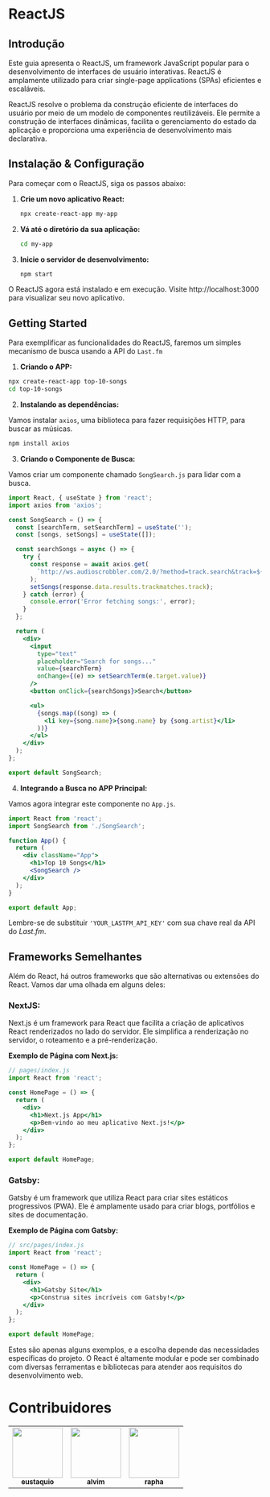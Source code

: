 # ReactJS

## Introdução

Este guia apresenta o ReactJS, um framework JavaScript popular para o desenvolvimento de interfaces de usuário interativas. ReactJS é amplamente utilizado para criar single-page applications (SPAs) eficientes e escaláveis.

ReactJS resolve o problema da construção eficiente de interfaces do usuário por meio de um modelo de componentes reutilizáveis. Ele permite a construção de interfaces dinâmicas, facilita o gerenciamento do estado da aplicação e proporciona uma experiência de desenvolvimento mais declarativa.

## Instalação & Configuração

Para começar com o ReactJS, siga os passos abaixo:

1. **Crie um novo aplicativo React:**
   ```bash
   npx create-react-app my-app
   ```
2. **Vá até o diretório da sua aplicação:**
   ```bash
   cd my-app
   ```
3. **Inicie o servidor de desenvolvimento:**
   ```bash
   npm start
   ```
O ReactJS agora está instalado e em execução. Visite http://localhost:3000 para visualizar seu novo aplicativo.

## Getting Started

Para exemplificar as funcionalidades do ReactJS, faremos um simples mecanismo de busca usando a API do `Last.fm`
1. **Criando o APP:**
```bash
npx create-react-app top-10-songs
cd top-10-songs
```


2. **Instalando as dependências:**
   
Vamos instalar `axios`, uma biblioteca para fazer requisições HTTP, para buscar as músicas.
```bash
npm install axios
```


3. **Criando o Componente de Busca:**
   
Vamos criar um componente chamado `SongSearch.js` para lidar com a busca.

```jsx
import React, { useState } from 'react';
import axios from 'axios';

const SongSearch = () => {
  const [searchTerm, setSearchTerm] = useState('');
  const [songs, setSongs] = useState([]);

  const searchSongs = async () => {
    try {
      const response = await axios.get(
        `http://ws.audioscrobbler.com/2.0/?method=track.search&track=${searchTerm}&api_key=YOUR_LASTFM_API_KEY&format=json&limit=10`
      );
      setSongs(response.data.results.trackmatches.track);
    } catch (error) {
      console.error('Error fetching songs:', error);
    }
  };

  return (
    <div>
      <input
        type="text"
        placeholder="Search for songs..."
        value={searchTerm}
        onChange={(e) => setSearchTerm(e.target.value)}
      />
      <button onClick={searchSongs}>Search</button>

      <ul>
        {songs.map((song) => (
          <li key={song.name}>{song.name} by {song.artist}</li>
        ))}
      </ul>
    </div>
  );
};

export default SongSearch;
```


4. **Integrando a Busca no APP Principal:**
   
Vamos agora integrar este componente no `App.js`.
```jsx
import React from 'react';
import SongSearch from './SongSearch';

function App() {
  return (
    <div className="App">
      <h1>Top 10 Songs</h1>
      <SongSearch />
    </div>
  );
}

export default App;

```
Lembre-se de substituir `'YOUR_LASTFM_API_KEY'` com sua chave real da API do <i>Last.fm</i>.

## Frameworks Semelhantes

Além do React, há outros frameworks que são alternativas ou extensões do React. Vamos dar uma olhada em alguns deles:

### NextJS:
Next.js é um framework para React que facilita a criação de aplicativos React renderizados no lado do servidor. Ele simplifica a renderização no servidor, o roteamento e a pré-renderização.

**Exemplo de Página com Next.js:**
```jsx
// pages/index.js
import React from 'react';

const HomePage = () => {
  return (
    <div>
      <h1>Next.js App</h1>
      <p>Bem-vindo ao meu aplicativo Next.js!</p>
    </div>
  );
};

export default HomePage;
```

### Gatsby:
Gatsby é um framework que utiliza React para criar sites estáticos progressivos (PWA). Ele é amplamente usado para criar blogs, portfólios e sites de documentação.

**Exemplo de Página com Gatsby:**
```jsx
// src/pages/index.js
import React from 'react';

const HomePage = () => {
  return (
    <div>
      <h1>Gatsby Site</h1>
      <p>Construa sites incríveis com Gatsby!</p>
    </div>
  );
};

export default HomePage;
```
Estes são apenas alguns exemplos, e a escolha depende das necessidades específicas do projeto. O React é altamente modular e pode ser combinado com diversas ferramentas e bibliotecas para atender aos requisitos do desenvolvimento web.


# Contribuidores

<i>

<table style="magrin-left: 40px;">
  <tr>
  <td align="center">
      <a href="https://github.com/rafaelrat/">
        <img src="https://imgs.search.brave.com/-6nnnKHsWW4K3fvJpTdDcHsB0TLVv4wT5V4heeqxu7A/rs:fit:1000:1000:1/g:ce/aHR0cHM6Ly9zdGF0/aWMud2l4c3RhdGlj/LmNvbS9tZWRpYS8w/OGE2NzVfMzMzYWU4/MDRmNzg1NDIxM2Fj/ZTM2YTMzYmFlMDli/YTB-bXYyLmpwZy92/MS9maXQvd18xMDAw/JTJDaF8xMDAwJTJD/YWxfYyUyQ3FfODAv/ZmlsZS5qcGc" width="100px;" alt=""/><br>
        <sub>
          <b>eustaquio</b>
        </sub>
      </a>
    </td>
    <td align="center">
      <a href="https://github.com/alvimdev/">
        <img src="https://avatars.githubusercontent.com/u/83983141?v=4" width="100px;" alt=""/><br>
        <sub>
          <b>alvim</b>
        </sub>
      </a>
    </td>
    <td align="center">
      <a href="https://github.com/raphhax/">
        <img src="https://avatars.githubusercontent.com/u/104567495?v=4" width="100px;" alt=""/><br>
        <sub>
          <b>rapha</b>
        </sub>
      </a>
    </td>
  </tr>
</table>
